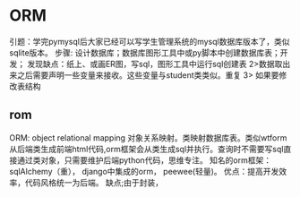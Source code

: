 ORM
===
引题：学完pymysql后大家已经可以写学生管理系统的mysql数据库版本了，类似sqlite版本。
步骤: 设计数据库；数据库图形工具中或py脚本中创建数据库表；开发；
发现缺点：纸上、或画ER图，写sql，图形工具中运行sql创建表 2>数据取出来之后需要声明一些变量来接收。这些变量与student类类似。重复 3> 如果要修改表结构


## rom
ORM: object relational mapping  对象关系映射。类映射数据库表。类似wtform从后端类生成前端html代码,orm框架会从类生成sql并执行。查询时不需要写sql直接通过类对象，只需要维护后端python代码，思维专注。
知名的orm框架：sqlAlchemy（重）， django中集成的orm， peewee(轻量)。
优点：提高开发效率，代码风格统一为后端。
缺点;由于封装，